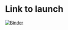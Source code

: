 # Link to launch

[![Binder](https://mybinder.org/badge_logo.svg)](https://mybinder.org/v2/gh/TheZetner/cases/master?urlpath=shiny/app)

